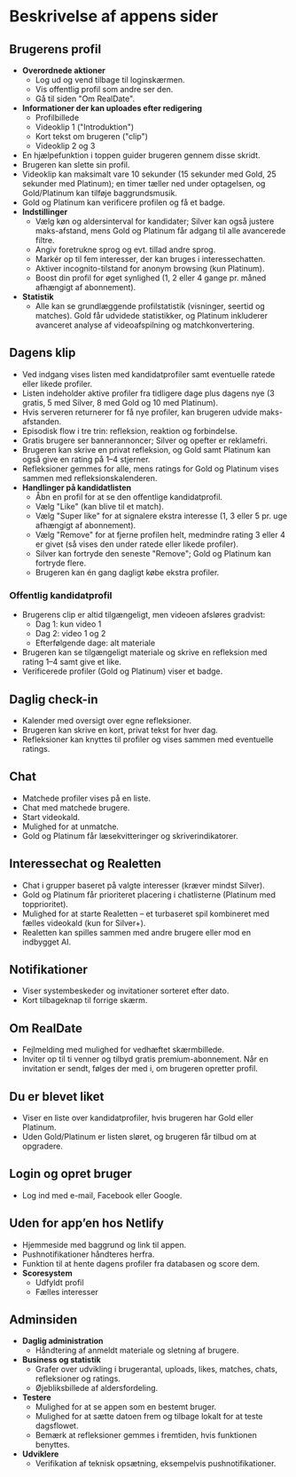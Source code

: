# Beskrivelse af appens sider

## Brugerens profil
- **Overordnede aktioner**
  - Log ud og vend tilbage til loginskærmen.
  - Vis offentlig profil som andre ser den.
  - Gå til siden "Om RealDate".
- **Informationer der kan uploades efter redigering**
  - Profilbillede
  - Videoklip 1 ("Introduktion")
  - Kort tekst om brugeren ("clip")
  - Videoklip 2 og 3
- En hjælpefunktion i toppen guider brugeren gennem disse skridt.
- Brugeren kan slette sin profil.
- Videoklip kan maksimalt vare 10 sekunder (15 sekunder med Gold, 25 sekunder med Platinum); en timer tæller ned under optagelsen, og Gold/Platinum kan tilføje baggrundsmusik.
- Gold og Platinum kan verificere profilen og få et badge.
- **Indstillinger**
  - Vælg køn og aldersinterval for kandidater; Silver kan også justere maks-afstand, mens Gold og Platinum får adgang til alle avancerede filtre.
  - Angiv foretrukne sprog og evt. tillad andre sprog.
  - Markér op til fem interesser, der kan bruges i interessechatten.
  - Aktiver incognito-tilstand for anonym browsing (kun Platinum).
  - Boost din profil for øget synlighed (1, 2 eller 4 gange pr. måned afhængigt af abonnement).
- **Statistik**
  - Alle kan se grundlæggende profilstatistik (visninger, seertid og matches). Gold får udvidede statistikker, og Platinum inkluderer avanceret analyse af videoafspilning og matchkonvertering.

## Dagens klip
- Ved indgang vises listen med kandidatprofiler samt eventuelle ratede eller likede profiler.
- Listen indeholder aktive profiler fra tidligere dage plus dagens nye (3 gratis, 5 med Silver, 8 med Gold og 10 med Platinum).
- Hvis serveren returnerer for få nye profiler, kan brugeren udvide maks-afstanden.
- Episodisk flow i tre trin: refleksion, reaktion og forbindelse.
- Gratis brugere ser bannerannoncer; Silver og opefter er reklamefri.
- Brugeren kan skrive en privat refleksion, og Gold samt Platinum kan også give en rating på 1–4 stjerner.
- Refleksioner gemmes for alle, mens ratings for Gold og Platinum vises sammen med refleksionskalenderen.
- **Handlinger på kandidatlisten**
  - Åbn en profil for at se den offentlige kandidatprofil.
  - Vælg "Like" (kan blive til et match).
  - Vælg "Super like" for at signalere ekstra interesse (1, 3 eller 5 pr. uge afhængigt af abonnement).
  - Vælg "Remove" for at fjerne profilen helt, medmindre rating 3 eller 4 er givet
    (så vises den under ratede eller likede profiler).
  - Silver kan fortryde den seneste "Remove"; Gold og Platinum kan fortryde flere.
  - Brugeren kan én gang dagligt købe ekstra profiler.

### Offentlig kandidatprofil
- Brugerens clip er altid tilgængeligt, men videoen afsløres gradvist:
  - Dag 1: kun video 1
  - Dag 2: video 1 og 2
  - Efterfølgende dage: alt materiale
- Brugeren kan se tilgængeligt materiale og skrive en refleksion med rating 1–4
  samt give et like.
- Verificerede profiler (Gold og Platinum) viser et badge.

## Daglig check-in
- Kalender med oversigt over egne refleksioner.
- Brugeren kan skrive en kort, privat tekst for hver dag.
- Refleksioner kan knyttes til profiler og vises sammen med eventuelle ratings.

## Chat
- Matchede profiler vises på en liste.
- Chat med matchede brugere.
- Start videokald.
- Mulighed for at unmatche.
- Gold og Platinum får læsekvitteringer og skriverindikatorer.

## Interessechat og Realetten
- Chat i grupper baseret på valgte interesser (kræver mindst Silver).
- Gold og Platinum får prioriteret placering i chatlisterne (Platinum med topprioritet).
- Mulighed for at starte Realetten – et turbaseret spil kombineret med fælles videokald (kun for Silver+).
- Realetten kan spilles sammen med andre brugere eller mod en indbygget AI.

## Notifikationer
- Viser systembeskeder og invitationer sorteret efter dato.
- Kort tilbageknap til forrige skærm.

## Om RealDate
- Fejlmelding med mulighed for vedhæftet skærmbillede.
- Inviter op til ti venner og tilbyd gratis premium-abonnement.
  Når en invitation er sendt, følges der med i, om brugeren opretter profil.

## Du er blevet liket
- Viser en liste over kandidatprofiler, hvis brugeren har Gold eller Platinum.
- Uden Gold/Platinum er listen sløret, og brugeren får tilbud om at opgradere.

## Login og opret bruger
- Log ind med e-mail, Facebook eller Google.

## Uden for app’en hos Netlify
- Hjemmeside med baggrund og link til appen.
- Pushnotifikationer håndteres herfra.
- Funktion til at hente dagens profiler fra databasen og score dem.
- **Scoresystem**
  - Udfyldt profil
  - Fælles interesser

## Adminsiden
- **Daglig administration**
  - Håndtering af anmeldt materiale og sletning af brugere.
- **Business og statistik**
  - Grafer over udvikling i brugerantal, uploads, likes, matches, chats,
    refleksioner og ratings.
  - Øjebliksbillede af aldersfordeling.
- **Testere**
  - Mulighed for at se appen som en bestemt bruger.
  - Mulighed for at sætte datoen frem og tilbage lokalt for at teste dagsflowet.
  - Bemærk at refleksioner gemmes i fremtiden, hvis funktionen benyttes.
- **Udviklere**
  - Verifikation af teknisk opsætning, eksempelvis pushnotifikationer.
